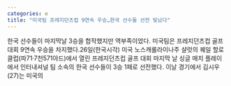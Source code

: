 ```yaml
---
categories: e
title: "미국팀 프레지던츠컵 9연속 우승…한국 선수들 선전 빛났다"
---
```

한국 선수들이 마지막날 3승을 합작했지만 역부족이었다. 미국팀은 프레지던츠컵 골프 대회 9연속 우승을 차지했다.26일(한국시각) 미국 노스캐롤라이나주 샬럿의 퀘일 할로 클럽(파71·7천571야드)에서 열린 프레지던츠컵 골프 대회 마지막 날 싱글 매치 플레이에서 인터내셔널 팀 소속의 한국 선수들이 3승 1패로 선전했다. 이날 경기에서 김시우(27)는 미국의 